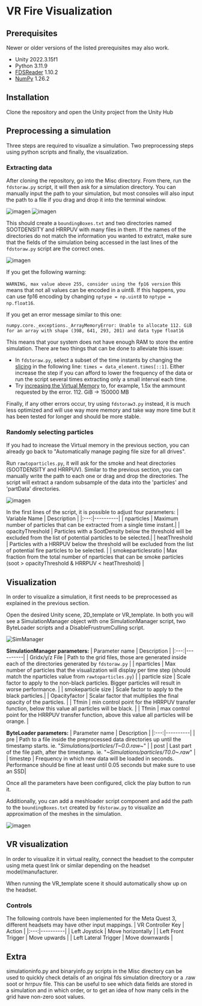# VR Fire Visualization

## Prerequisites
Newer or older versions of the listed prerequisites may also work.
- Unity 2022.3.15f1 
- Python 3.11.9
- [FDSReader](https://pypi.org/project/fdsreader/) 1.10.2
- [NumPy](https://numpy.org/) 1.26.2

## Installation
Clone the repository and open the Unity project from the Unity Hub

## Preprocessing a simulation
Three steps are required to visualize a simulation. Two preprocessing steps using python scripts and finally, the visualization.

### Extracting data
After cloning the repository, go into the Misc directory. From there, run the ```fdstoraw.py``` script, it will then ask for a simulation directory. You can manually input the path to your simulation, but most consoles will also input the path to a file if you drag and drop it into the terminal window.

![imagen](https://github.com/user-attachments/assets/bf5fd2ae-06c1-4ce5-b7a5-723db7a19aba)
![imagen](https://github.com/user-attachments/assets/4909c748-025a-4400-8b04-45ba6ae93396)

This should create a ```boundingBoxes.txt``` and two directories named SOOTDENSITY and HRRPUV with many files in them. If the names of the directories do not match the information you wanted to extratct, make sure that the fields of the simulation being accessed in the last lines of the ```fdstoraw.py``` script are the correct ones.

![imagen](https://github.com/user-attachments/assets/8ee13fa5-427a-408d-b59a-b6ba573fb379)

If you get the following warning:

```WARNING, max value above 255, consider using the fp16 version``` this means that not all values can be encoded in a uint8. If this happens, you can use fp16 encoding by changing ```nptype = np.uint8``` to ```nptype = np.float16```.

If you get an error message similar to this one:

```numpy.core._exceptions._ArrayMemoryError: Unable to allocate 112. GiB for an array with shape (398, 641, 293, 201) and data type float16```

This means that your system does not have enough RAM to store the entire simulation. There are two things that can be done to alleviate this issue:
- In ```fdstoraw.py```, select a subset of the time instants by changing the [slicing](https://docs.python.org/release/2.3.5/whatsnew/section-slices.html) in the following line: ```times = data_element.times[::1]```. Either increase the step if you can afford to lower the frequency of the data or run the script several times extracting only a small interval each time.
- Try [increasing the Virtual Memory](https://support.esri.com/en-us/knowledge-base/increase-virtual-memory-beyond-the-recommended-maximum--000011346) to, for example, 1.5x the ammount requested by the error. 112. GiB -> 150000 MB

Finally, if any other errors occur, try using ```fdstoraw3.py``` instead, it is much less optimized and will use way more memory and take way more time but it has been tested for longer and should be more stable.

### Randomly selecting particles

If you had to increase the Virtual memory in the previous section, you can already go back to "Automatically manage paging file size for all drives".

Run ```rawtoparticles.py```, it will ask for the smoke and heat directories (SOOTDENSITY and HRRPUV). Similar to the previous section, you can manually write the path to each one or drag and drop the directories. The script will extract a random subsample of the data into the 'particles' and 'partData' directories.

![imagen](https://github.com/Sokdenumeros/FireSimulation/assets/61268710/ed15f2fb-968d-4ced-8361-cecbfb6b5fc9)

In the first lines of the script, it is possible to adjust four parameters:
| Variable Name |  Description  |
|:---:|----------|
| nparticles  | Maximum number of particles that can be extracted from a single time instant.|
| opacityThreshold | Particles with a SootDensity below the threshold will be excluded from the list of potential particles to be selected.|
| heatThreshold | Particles with a HRRPUV below the threshold will be excluded from the list of potential fire particles to be selected. |
| smokeparticlesratio | Max fraction from the total number of nparticles that can be smoke particles (soot > opacityThreshold & HRRPUV < heatThreshold) |

## Visualization
In order to visualize a simulation, it first needs to be preprocessed as explained in the previous section.

Open the desired Unity scene, 2D_template or VR_template. In both you will see a SimulationManager object with one SimulationManager script, two ByteLoader scripts and a DisableFrustrumCulling script.

![SimManager](https://github.com/user-attachments/assets/24fc062a-8eb6-46ae-9ddb-abc03bf7d35b)


**SimulationManager parameters:**
| Parameter name |  Description  |
|:---:|----------|
| Gridx/y/z File  | Path to the grid files, those are generated inside each of the directories generated by ```fdstoraw.py``` |
| nparticles | Max number of particles that the visualization will display per time step (should match the nparticles value from ```rawtoparticles.py```) |
| particle size | Scale factor to apply to the non-black particles. Bigger particles will result in worse performance. |
| smokeparticle size | Scale factor to apply to the black particles.|
| Opacityfactor | Scalar factor that multiplies the final opacity of the particles. |
| Tfmin | min control point for the HRRPUV transfer function, below this value all particles will be black. |
| Tfmin | max control point for the HRRPUV transfer function, above this value all particles will be orange. |

**ByteLoader parameters:**
| Parameter name |  Description  |
|:---:|----------|
| pre  | Path to a file inside the preprocessed data directories up until the timestamp starts. ie. "_Simulations/particles/T~0.0.raw~_" |
| post | Last part of the file path, after the timestamp. ie. "_~Simulations/particles/T0.0~.raw_" |
| timestep | Frequency in which new data will be loaded in seconds. Performance should be fine at least until 0.05 seconds but make sure to use an SSD|

Once all the parameters have been configured, click the play button to run it.

Additionally, you can add a meshloader script component and add the path to the ```boundingBoxes.txt``` created by ```fdstoraw.py``` to visualize an approximation of the meshes in the simulation.

![imagen](https://github.com/user-attachments/assets/af4813f3-1be3-44c9-9f28-6daa8dfac474)


## VR visualization
In order to visualize it in virtual reality, connect the headset to the computer using meta quest link or similar depending on the headset model/manufacturer.

When running the VR_template scene it should automatically show up on the headset.

### Controls
The following controls have been implemented for the Meta Quest 3, different headsets may have other input mappings.
| VR Controller Key |  Action  |
|:---:|----------|
| Left Joystick | Move horizontally |
| Left Front Trigger | Move upwards |
| Left Lateral Trigger | Move downwards |

## Extra
simulationinfo.py and binaryinfo.py scripts in the Misc directory can be used to quickly check details of an original fds simulation directory or a .raw soot or hrrpuv file. This can be useful to see which data fields are stored in a simulation and in which order, or to get an idea of how many cells in the grid have non-zero soot values.
